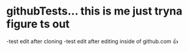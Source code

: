 # githubTests... this is me just tryna figure ts out
-test edit after cloning
-test edit after editing inside of github.com 👍


